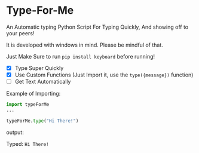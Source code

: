 # Type-For-Me
An Automatic typing Python Script For Typing Quickly, And showing off to your peers!

It is developed with windows in mind. Please be mindful of that.

Just Make Sure to run `pip install keyboard` before running!

- [x] Type Super Quickly
- [x] Use Custom Functions (Just Import it, use the `type({message})` function)
- [ ] Get Text Automatically

Example of Importing:

```python
import typeForMe
...

typeForMe.type("Hi There!")
```

output:

Typed: `Hi There!`
